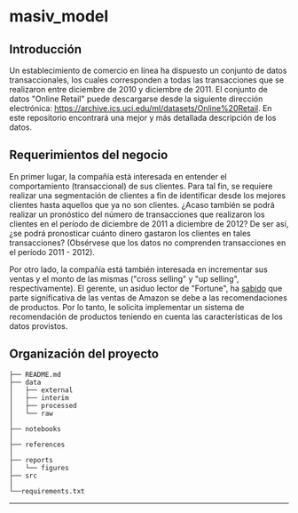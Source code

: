 masiv_model
==============================

## Introducción

Un establecimiento de comercio en línea ha dispuesto un conjunto de datos transaccionales, los cuales corresponden a todas las transacciones que se realizaron entre diciembre de 2010 y diciembre de 2011. El conjunto de datos "Online Retail" puede descargarse desde la siguiente dirección electrónica: <https://archive.ics.uci.edu/ml/datasets/Online%20Retail>. En este repositorio encontrará una mejor y más detallada descripción de los datos.

## Requerimientos del negocio

En primer lugar, la compañía está interesada en entender el comportamiento (transaccional) de sus clientes. Para tal fin, se requiere realizar una segmentación de clientes a fin de identificar desde los mejores clientes hasta aquellos que ya no son clientes. ¿Acaso también se podrá realizar un pronóstico del número de transacciones que realizaron los clientes en el período de diciembre de 2011 a diciembre de 2012? De ser así, ¿se podrá pronosticar cuánto dinero gastaron los clientes en tales transacciones? (Obsérvese que los datos no comprenden transacciones en el período 2011 - 2012).

Por otro lado, la compañía está también interesada en incrementar sus ventas y el monto de las mismas ("cross selling" y "up selling", respectivamente). El gerente, un asiduo lector de "Fortune", ha [sabido](http://fortune.com/2012/07/30/amazons-recommendation-secret/) que parte significativa de las ventas de Amazon se debe a las recomendaciones de productos. Por lo tanto, le solicita implementar un sistema de recomendación de productos teniendo en cuenta las características de los datos provistos.

Organización del proyecto
------------
    ├── README.md
    ├── data
    │   ├── external       
    │   ├── interim        
    │   ├── processed      
    │   └── raw            
    │
    ├── notebooks
    │
    ├── references
    │
    ├── reports            
    │   └── figures 
    ├── src            
    │
    └──requirements.txt   
 --------
